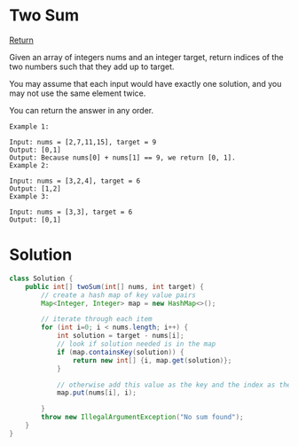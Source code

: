 # Two Sum

[Return](../README.md)

Given an array of integers nums and an integer target, return indices of the two numbers such that they add up to target.

You may assume that each input would have exactly one solution, and you may not use the same element twice.

You can return the answer in any order.

```
Example 1:

Input: nums = [2,7,11,15], target = 9
Output: [0,1]
Output: Because nums[0] + nums[1] == 9, we return [0, 1].
Example 2:

Input: nums = [3,2,4], target = 6
Output: [1,2]
Example 3:

Input: nums = [3,3], target = 6
Output: [0,1]
```

# Solution

```Java
class Solution {
    public int[] twoSum(int[] nums, int target) {
        // create a hash map of key value pairs
        Map<Integer, Integer> map = new HashMap<>();

        // iterate through each item
        for (int i=0; i < nums.length; i++) {
            int solution = target - nums[i];
            // look if solution needed is in the map
            if (map.containsKey(solution)) {
                return new int[] {i, map.get(solution)};
            }

            // otherwise add this value as the key and the index as the value
            map.put(nums[i], i);

        }
        throw new IllegalArgumentException("No sum found");
    }
}
```
